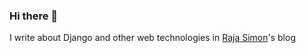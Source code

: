 ### Hi there 👋

I write about Django and other web technologies in [Raja Simon](https://rajasimon.io)'s blog

